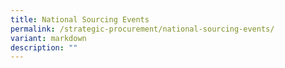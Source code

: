 ```yaml
---
title: National Sourcing Events
permalink: /strategic-procurement/national-sourcing-events/
variant: markdown
description: ""
---
```

